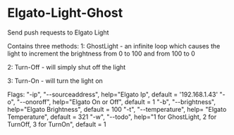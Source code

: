 # Elgato-Light-Ghost
Send push requests to Elgato Light 

Contains three methods:
1: GhostLight - an infinite loop which causes the light to increment the brightness
   from 0 to 100 and from 100 to 0
  
2: Turn-Off - will simply shut off the light

3: Turn-On -  will turn the light on

Flags:
"-ip", "--sourceaddress", help="Elgato Ip", default = '192.168.1.43'
"-o", "--onoroff", help="Elgato On or Off", default = 1
"-b", "--brightness", help="Elgato Brightness", default = 100
"-t", "--temperature", help= "Elgato Temperature", default = 321
"-w", "--todo", help="1 for GhostLight, 2 for TurnOff, 3 for TurnOn", default = 1


